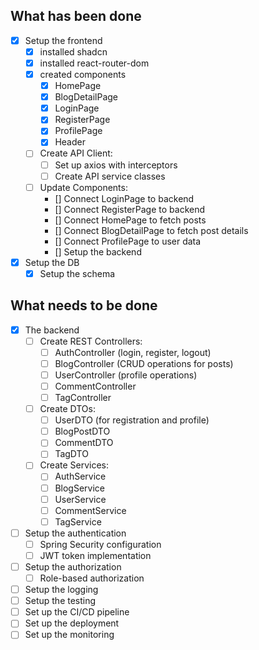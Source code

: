 ## What has been done

- [x] Setup the frontend
  - [x] installed shadcn
  - [x] installed react-router-dom
  - [x] created components
    - [x] HomePage
    - [x] BlogDetailPage
    - [x] LoginPage
    - [x] RegisterPage
    - [x] ProfilePage
    - [x] Header
  - [ ] Create API Client:
    - [ ] Set up axios with interceptors
    - [ ] Create API service classes
  - [ ] Update Components:
    - [] Connect LoginPage to backend
    - [] Connect RegisterPage to backend
    - [] Connect HomePage to fetch posts
    - [] Connect BlogDetailPage to fetch post details
    - [] Connect ProfilePage to user data
    - [] Setup the backend
- [x] Setup the DB
  - [x] Setup the schema

## What needs to be done

- [x] The backend
  - [ ] Create REST Controllers:
    - [ ] AuthController (login, register, logout)
    - [ ] BlogController (CRUD operations for posts)
    - [ ] UserController (profile operations)
    - [ ] CommentController
    - [ ] TagController
  - [ ] Create DTOs:
    - [ ] UserDTO (for registration and profile)
    - [ ] BlogPostDTO
    - [ ] CommentDTO
    - [ ] TagDTO
  - [ ] Create Services:
    - [ ] AuthService
    - [ ] BlogService
    - [ ] UserService
    - [ ] CommentService
    - [ ] TagService
- [ ] Setup the authentication
  - [ ] Spring Security configuration
  - [ ] JWT token implementation
- [ ] Setup the authorization
  - [ ] Role-based authorization
- [ ] Setup the logging
- [ ] Setup the testing
- [ ] Set up the CI/CD pipeline
- [ ] Set up the deployment
- [ ] Set up the monitoring
